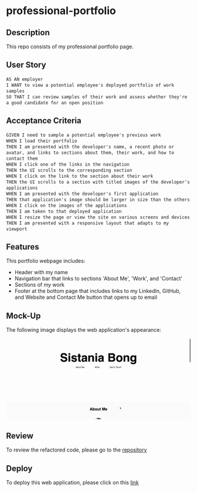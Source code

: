 # professional-portfolio

## Description
This repo consists of my professional portfolio page.

## User Story
```
AS AN employer
I WANT to view a potential employee's deployed portfolio of work samples
SO THAT I can review samples of their work and assess whether they're a good candidate for an open position
```

## Acceptance Criteria
```
GIVEN I need to sample a potential employee's previous work
WHEN I load their portfolio
THEN I am presented with the developer's name, a recent photo or avatar, and links to sections about them, their work, and how to contact them
WHEN I click one of the links in the navigation
THEN the UI scrolls to the corresponding section
WHEN I click on the link to the section about their work
THEN the UI scrolls to a section with titled images of the developer's applications
WHEN I am presented with the developer's first application
THEN that application's image should be larger in size than the others
WHEN I click on the images of the applications
THEN I am taken to that deployed application
WHEN I resize the page or view the site on various screens and devices
THEN I am presented with a responsive layout that adapts to my viewport
```

## Features
This portfolio webpage includes:
- Header with my name
- Navigation bar that links to sections 'About Me', 'Work', and 'Contact'
- Sections of my work
- Footer at the bottom page that includes links to my LinkedIn, GitHub, and Website and Contact Me button that opens up to email

## Mock-Up
The following image displays the web application's appearance:
![portfolio demo](./assets/images/portfolio.gif)


## Review
To review the refactored code, please go to the [repository](https://github.com/sistaniabong/professional-portfolio)

## Deploy
To deploy this web application, please click on this [link](https://sistaniabong.github.io/professional-portfolio/)
